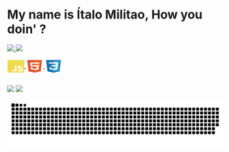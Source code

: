 # My name is Ítalo Militao, How you doin' ?
<div>
  <a href="https://github.com/Italomilitao">
    <img height="180em" src="https://github-readme-stats.vercel.app/api?username=Italomilitao&show_icons=true&theme=radical" />
    <img height="180em" src="https://github-readme-stats.vercel.app/api/top-langs/?username=Italomilitao&layout=compact&langs_count=7&theme=radical" />
</div>
<div style="display: inline_block"><br>
  <img align="center" alt="Drake-Js" height="30" width="40" src="https://raw.githubusercontent.com/devicons/devicon/master/icons/javascript/javascript-plain.svg">
  <img align="center" alt="Drake-HTML" height="30" width="40" src="https://raw.githubusercontent.com/devicons/devicon/master/icons/html5/html5-original.svg">
  <img align="center" alt="Drake-CSS" height="30" width="40" src="https://raw.githubusercontent.com/devicons/devicon/master/icons/css3/css3-original.svg">
</div>
  
  ##
 
<div> 
  <a href="https://www.instagram.com/italomilitao_/" target="_blank"><img src="https://img.shields.io/badge/-Instagram-%23E4405F?style=for-the-badge&logo=instagram&logoColor=white" target="_blank"></a>
  <a href="https://www.linkedin.com/in/%C3%ADtalo-milit%C3%A3o-91648518b/" target="_blank"><img src="https://img.shields.io/badge/-LinkedIn-%230077B5?style=for-the-badge&logo=linkedin&logoColor=white" target="_blank"></a>
  
  ![Snake animation](https://github.com/Italomilitao/Italomilitao/blob/output/github-contribution-grid-snake.svg)
 
</div>
